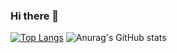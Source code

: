 ### Hi there 👋
[![Top Langs](https://github-readme-stats.vercel.app/api/top-langs/?username=stuffbymax&theme=onedark)](https://github.com/anuraghazra/github-readme-stats)
![Anurag's GitHub stats](https://github-readme-stats.vercel.app/api?username=stuffbymax&show_icons=true&theme=onedark)


<!--
**stuffbymax/stuffbymax** is a ✨ _special_ ✨ repository because its `README.md` (this file) appears on your GitHub profile.

Here are some ideas to get you started:

- 🔭 I’m currently working on ...
- 🌱 I’m currently learning ...
- 👯 I’m looking to collaborate on ...
- 🤔 I’m looking for help with ...
- 💬 Ask me about ...
- 📫 How to reach me: ...
- 😄 Pronouns: ...
- ⚡ Fun fact: ...
-->
